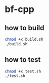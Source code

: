 # bf-cpp

## how to build

```bash
chmod +x build.sh
./build.sh
```

## how to test

```bash
chmod +x test.sh
./test.sh
```
